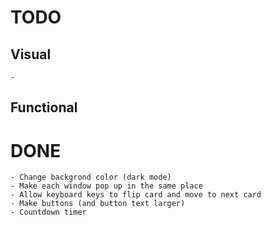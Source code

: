 # TODO

## Visual
	- 

## Functional
	

# DONE
	- Change backgrond color (dark mode)
	- Make each window pop up in the same place
	- Allow keyboard keys to flip card and move to next card
	- Make buttons (and button text larger)
	- Countdown timer